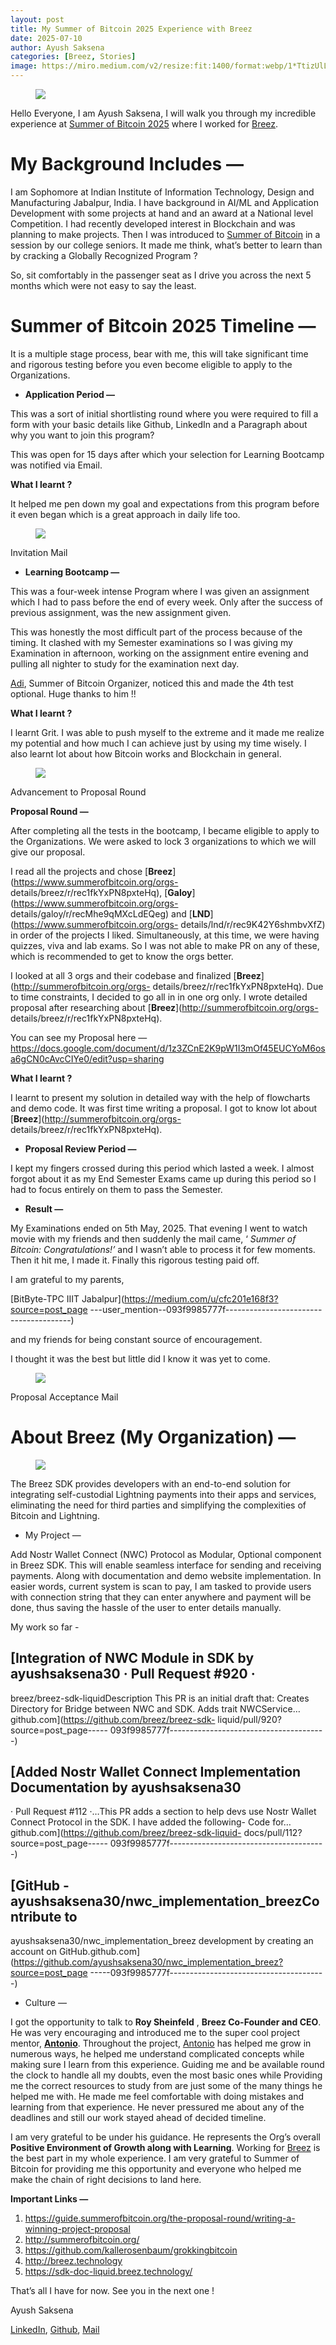 ```yaml
---
layout: post
title: My Summer of Bitcoin 2025 Experience with Breez
date: 2025-07-10
author: Ayush Saksena
categories: [Breez, Stories]
image: https://miro.medium.com/v2/resize:fit:1400/format:webp/1*TtizUlLkanFpDbJcH-LoSw.jpeg
---
```



<figure>
<img src="https://miro.medium.com/v2/resize:fit:1400/format:webp/1*9t8T5c9Y9WkJ52oRnteUfg.png"/>
</figure>

Hello Everyone, I am Ayush Saksena, I will walk you through my incredible
experience at [Summer of Bitcoin
2025](http://summerofbitcoin.org/2025-accepted-projects) where I worked for
[Breez](http://breez.technology).

# **My Background Includes —**

I am Sophomore at Indian Institute of Information Technology, Design and
Manufacturing Jabalpur, India. I have background in AI/ML and Application
Development with some projects at hand and an award at a National level
Competition. I had recently developed interest in Blockchain and was planning
to make projects. Then I was introduced to [Summer of
Bitcoin](https://www.linkedin.com/company/summer-of-bitcoin/) in a session by
our college seniors. It made me think, what’s better to learn than by cracking
a Globally Recognized Program ?

So, sit comfortably in the passenger seat as I drive you across the next 5
months which were not easy to say the least.

# **Summer of Bitcoin 2025 Timeline —**

It is a multiple stage process, bear with me, this will take significant time
and rigorous testing before you even become eligible to apply to the
Organizations.

  * **Application Period —**

This was a sort of initial shortlisting round where you were required to fill
a form with your basic details like Github, LinkedIn and a Paragraph about why
you want to join this program?

This was open for 15 days after which your selection for Learning Bootcamp was
notified via Email.

**What I learnt ?**

It helped me pen down my goal and expectations from this program before it
even began which is a great approach in daily life too.

<figure>
<img src="https://miro.medium.com/v2/resize:fit:1400/format:webp/1*EOtWLB2W3cwxjlrM116rUA.png"/>
</figure>

Invitation Mail

  * **Learning Bootcamp —**

This was a four-week intense Program where I was given an assignment which I
had to pass before the end of every week. Only after the success of previous
assignment, was the new assignment given.

This was honestly the most difficult part of the process because of the
timing. It clashed with my Semester examinations so I was giving my
Examination in afternoon, working on the assignment entire evening and pulling
all nighter to study for the examination next day.

[Adi](https://www.linkedin.com/in/adi-shankara-608610216/), Summer of Bitcoin
Organizer, noticed this and made the 4th test optional. Huge thanks to him !!

**What I learnt ?**

I learnt Grit. I was able to push myself to the extreme and it made me realize
my potential and how much I can achieve just by using my time wisely. I also
learnt lot about how Bitcoin works and Blockchain in general.

<figure>
<img src="https://miro.medium.com/v2/resize:fit:1400/format:webp/1*TtizUlLkanFpDbJcH-LoSw.jpeg"/>
</figure>

Advancement to Proposal Round

**Proposal Round —**

After completing all the tests in the bootcamp, I became eligible to apply to
the Organizations. We were asked to lock 3 organizations to which we will give
our proposal.

I read all the projects and chose
[**Breez**](https://www.summerofbitcoin.org/orgs-
details/breez/r/rec1fkYxPN8pxteHq),
[**Galoy**](https://www.summerofbitcoin.org/orgs-
details/galoy/r/recMhe9qMXcLdEQeg) and
[**LND**](https://www.summerofbitcoin.org/orgs-
details/lnd/r/rec9K42Y6shmbvXfZ) in order of the projects I liked.
Simultaneously, at this time, we were having quizzes, viva and lab exams. So I
was not able to make PR on any of these, which is recommended to get to know
the orgs better.

I looked at all 3 orgs and their codebase and finalized
[**Breez**](http://summerofbitcoin.org/orgs-
details/breez/r/rec1fkYxPN8pxteHq). Due to time constraints, I decided to go
all in in one org only. I wrote detailed proposal after researching about
[**Breez**](http://summerofbitcoin.org/orgs-
details/breez/r/rec1fkYxPN8pxteHq).

You can see my Proposal here —
<https://docs.google.com/document/d/1z3ZCnE2K9pW1I3mOf45EUCYoM6osa6gCN0cAvcCIYe0/edit?usp=sharing>

**What I learnt ?**

I learnt to present my solution in detailed way with the help of flowcharts
and demo code. It was first time writing a proposal. I got to know lot about
[**Breez**](http://summerofbitcoin.org/orgs-
details/breez/r/rec1fkYxPN8pxteHq).

  * **Proposal Review Period —**

I kept my fingers crossed during this period which lasted a week. I almost
forgot about it as my End Semester Exams came up during this period so I had
to focus entirely on them to pass the Semester.

  * **Result —**

My Examinations ended on 5th May, 2025. That evening I went to watch movie
with my friends and then suddenly the mail came, ‘ _Summer of Bitcoin:
Congratulations!’_ and I wasn’t able to process it for few moments. Then it
hit me, I made it. Finally this rigorous testing paid off.

I am grateful to my parents,

[BitByte-TPC IIIT Jabalpur](https://medium.com/u/cfc201e168f3?source=post_page
---user_mention--093f9985777f---------------------------------------)

and my friends for being constant source of encouragement.

I thought it was the best but little did I know it was yet to come.

<figure>
<img src="https://miro.medium.com/v2/resize:fit:1400/format:webp/1*dmbNkD5D-u45r44go_cf0g.png"/>
</figure>

Proposal Acceptance Mail

# **About Breez (My Organization) —**

<figure>
<img src="https://miro.medium.com/v2/resize:fit:1400/format:webp/1*iJMWZt-2D5PIPg_3eAePVA.png"/>
</figure>

The Breez SDK provides developers with an end-to-end solution for integrating
self-custodial Lightning payments into their apps and services, eliminating
the need for third parties and simplifying the complexities of Bitcoin and
Lightning.

  * My Project —

Add Nostr Wallet Connect (NWC) Protocol as Modular, Optional component in
Breez SDK. This will enable seamless interface for sending and receiving
payments. Along with documentation and demo website implementation. In easier
words, current system is scan to pay, I am tasked to provide users with
connection string that they can enter anywhere and payment will be done, thus
saving the hassle of the user to enter details manually.

My work so far -

## [Integration of NWC Module in SDK by ayushsaksena30 · Pull Request #920 ·
breez/breez-sdk-liquidDescription This PR is an initial draft that: Creates
Directory for Bridge between NWC and SDK. Adds trait
NWCService…github.com](https://github.com/breez/breez-sdk-
liquid/pull/920?source=post_page-----
093f9985777f---------------------------------------)

## [Added Nostr Wallet Connect Implementation Documentation by ayushsaksena30
· Pull Request #112 ·…This PR adds a section to help devs use Nostr Wallet
Connect Protocol in the SDK. I have added the following- Code
for…github.com](https://github.com/breez/breez-sdk-liquid-
docs/pull/112?source=post_page-----
093f9985777f---------------------------------------)

## [GitHub - ayushsaksena30/nwc_implementation_breezContribute to
ayushsaksena30/nwc_implementation_breez development by creating an account on
GitHub.github.com](https://github.com/ayushsaksena30/nwc_implementation_breez?source=post_page
-----093f9985777f---------------------------------------)

  * Culture —

I got the opportunity to talk to **Roy Sheinfeld** , **Breez Co-Founder and
CEO**. He was very encouraging and introduced me to the super cool project
mentor,
[**Antonio**](https://nosta.me/npub162s058cnjmawtzynnej2r9v5mn4gez90rsrl2zw8pc0qcsrh83eq3emsh2).
Throughout the project, [Antonio](http://linkedin.com/in/hydra-yse) has helped
me grow in numerous ways, he helped me understand complicated concepts while
making sure I learn from this experience. Guiding me and be available round
the clock to handle all my doubts, even the most basic ones while Providing me
the correct resources to study from are just some of the many things he helped
me with. He made me feel comfortable with doing mistakes and learning from
that experience. He never pressured me about any of the deadlines and still
our work stayed ahead of decided timeline.

I am very grateful to be under his guidance. He represents the Org’s overall
**Positive Environment of Growth along with Learning**. Working for
[Breez](http://breez.technology) is the best part in my whole experience. I am
very grateful to Summer of Bitcoin for providing me this opportunity and
everyone who helped me make the chain of right decisions to land here.

**Important Links —**

  1. <https://guide.summerofbitcoin.org/the-proposal-round/writing-a-winning-project-proposal>
  2. <http://summerofbitcoin.org/>
  3. <https://github.com/kallerosenbaum/grokkingbitcoin>
  4. <http://breez.technology>
  5. <https://sdk-doc-liquid.breez.technology/>

That’s all I have for now. See you in the next one !

Ayush Saksena

[LinkedIn](http://linkedin.com/in/ayush-saksena/),
[Github](http://github.com/ayushsaksena30),
[Mail](http://asaksena100@gmail.com)


